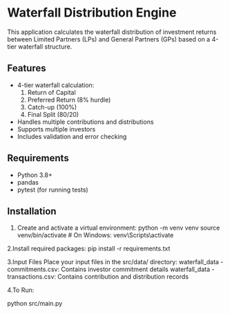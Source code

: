 # Waterfall Distribution Engine

This application calculates the waterfall distribution of investment returns between Limited Partners (LPs) and General Partners (GPs) based on a 4-tier waterfall structure.

## Features

- 4-tier waterfall calculation:
  1. Return of Capital
  2. Preferred Return (8% hurdle)
  3. Catch-up (100%)
  4. Final Split (80/20)
- Handles multiple contributions and distributions
- Supports multiple investors
- Includes validation and error checking

## Requirements

- Python 3.8+
- pandas
- pytest (for running tests)

## Installation

1. Create and activate a virtual environment:
python -m venv venv
source venv/bin/activate  # On Windows: venv\Scripts\activate

2.Install required packages:
pip install -r requirements.txt

3.Input Files
Place your input files in the src/data/ directory:
  waterfall_data - commitments.csv: Contains investor commitment details
  waterfall_data - transactions.csv: Contains contribution and distribution records

4.To Run:

python src/main.py
